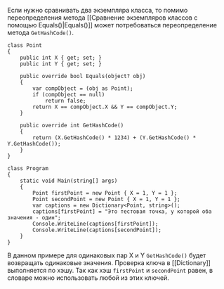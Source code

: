 
Если нужно сравнивать два экземпляра класса, то помимо переопределения метода [[Сравнение экземпляров классов с помощью Equals()|Equals()]] может потребоваться переопределение метода `GetHashCode()`.

```
class Point
{
    public int X { get; set; }
    public int Y { get; set; }

    public override bool Equals(object? obj)
    {
        var compObject = (obj as Point);
        if (compObject == null)
            return false;
        return X == compObject.X && Y == compObject.Y;
    }

    public override int GetHashCode()
    {
        return (X.GetHashCode() * 1234) + (Y.GetHashCode() * Y.GetHashCode());
    }
}

class Program
{
    static void Main(string[] args)
    {
        Point firstPoint = new Point { X = 1, Y = 1 };
        Point secondPoint = new Point { X = 1, Y = 1 };
        var captions = new Dictionary<Point, string>();
        captions[firstPoint] = "Это тестовая точка, у которой оба значения - один";
        Console.WriteLine(captions[firstPoint]);
        Console.WriteLine(captions[secondPoint]);
    }
}
```
В данном примере для одинаковых пар X и Y `GetHashCode()` будет возвращать одинаковые значения.
Проверка ключа в [[Dictionary]] выполняется по хэшу. Так как хэш `firstPoint` и `secondPoint` равен, в словаре можно использовать любой из этих ключей.